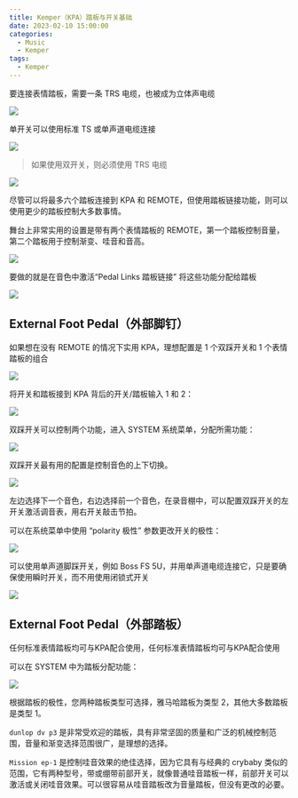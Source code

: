 ```yaml
---
title: Kemper（KPA）踏板与开关基础
date: 2023-02-10 15:00:00
categories:
  - Music
  - Kemper
tags:
  - Kemper
---
```


要连接表情踏板，需要一条 TRS 电缆，也被成为立体声电缆

<img src="https://pic.imgdb.cn/item/63e609f74757feff3314f1d4.jpg" />

单开关可以使用标准 TS 或单声道电缆连接

<img src="https://pic.imgdb.cn/item/63e60a3b4757feff33156da7.jpg" />

> 如果使用双开关，则必须使用 TRS 电缆

<img src="https://pic.imgdb.cn/item/63e60ad74757feff33169fae.jpg" />

尽管可以将最多六个踏板连接到 KPA 和 REMOTE，但使用踏板链接功能，则可以使用更少的踏板控制大多数事情。

舞台上非常实用的设置是带有两个表情踏板的 REMOTE，第一个踏板控制音量，第二个踏板用于控制渐变、哇音和音高。

<img src="https://pic.imgdb.cn/item/63e60b644757feff3317a419.jpg" />

要做的就是在音色中激活“Pedal Links 踏板链接” 将这些功能分配给踏板

<img src="https://pic.imgdb.cn/item/63e60bb74757feff33183584.jpg" />

## External Foot Pedal（外部脚钉）

如果想在没有 REMOTE 的情况下实用 KPA，理想配置是 1 个双踩开关和 1 个表情踏板的组合

<img src="https://pic.imgdb.cn/item/63e60c2c4757feff33191aae.jpg" />

将开关和踏板接到 KPA 背后的开关/踏板输入 1 和 2：

<img src="https://pic.imgdb.cn/item/63e60c714757feff3319a161.jpg" />

双踩开关可以控制两个功能，进入 SYSTEM 系统菜单，分配所需功能：

<img src="https://pic.imgdb.cn/item/63e60cb54757feff331a2228.jpg" />

双踩开关最有用的配置是控制音色的上下切换。

<img src="https://pic.imgdb.cn/item/63e60ce94757feff331a8811.jpg" />

左边选择下一个音色，右边选择前一个音色，在录音棚中，可以配置双踩开关的左开关激活调音表，用右开关敲击节拍。

可以在系统菜单中使用 “polarity 极性” 参数更改开关的极性：

<img src="https://pic.imgdb.cn/item/63e60d654757feff331b7560.jpg" />

可以使用单声道脚踩开关，例如 Boss FS 5U，并用单声道电缆连接它，只是要确保使用瞬时开关，而不用使用闭锁式开关

<img src="https://pic.imgdb.cn/item/63e60d924757feff331bcce3.jpg" />

<!-- more -->

## External Foot Pedal（外部踏板）

任何标准表情踏板均可与KPA配合使用，任何标准表情踏板均可与KPA配合使用

可以在 SYSTEM 中为踏板分配功能：

<img src="https://pic.imgdb.cn/item/63e60e724757feff331d6099.jpg">

根据踏板的极性，您两种踏板类型可选择，雅马哈踏板为类型 2，其他大多数踏板是类型 1。

`dunlop dv p3` 是非常受欢迎的踏板，具有非常坚固的质量和广泛的机械控制范围，音量和渐变选择范围很广，是理想的选择。

`Mission ep-1` 是控制哇音效果的绝佳选择，因为它具有与经典的 crybaby 类似的范围，它有两种型号，带或绷带前部开关，就像普通哇音踏板一样，前部开关可以激活或关闭哇音效果。可以很容易从哇音踏板改为音量踏板，但没有更改的必要。
